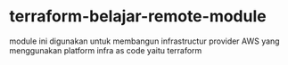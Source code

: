 # terraform-belajar-remote-module

module ini digunakan untuk membangun infrastructur provider AWS yang menggunakan platform infra as code yaitu terraform
